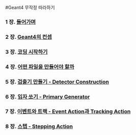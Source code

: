 #Geant4 무작정 따라하기

### 1 장. [들어가며](https://github.com/KUNPL/G4Starter-KUNPL/blob/master/manual/Chapter1-Introduction.md)
### 2 장. [Geant4의 컨셉](https://github.com/KUNPL/G4Starter-KUNPL/blob/master/manual/Chapter2-Concept.md)
### 3 장. [코딩 시작하기](https://github.com/KUNPL/G4Starter-KUNPL/blob/master/manual/Chapter3-Start.md)
### 4 장. [어떤 파일을 만들어야 할까](https://github.com/KUNPL/G4Starter-KUNPL/blob/master/manual/Chapter4-SimulationCode.md)
### 5 장. [검출기 만들기 - Detector Construction](https://github.com/KUNPL/G4Starter-KUNPL/blob/master/manual/Chapter5-DetectorConstruction.md)
### 6 장. [입자 쏘기 - Primary Generator](https://github.com/KUNPL/G4Starter-KUNPL/blob/master/manual/Chapter5-PrimaryGeneratorAction.md)
### 7 장. [이벤트와 트랙 - Event Action과 Tracking Action]()
### 8 장. [스텝 - Stepping Action]()
